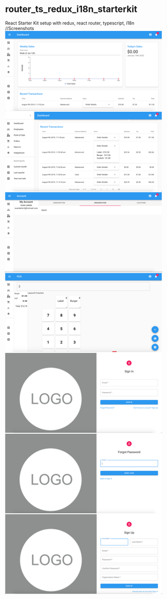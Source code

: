# router_ts_redux_i18n_starterkit

React Starter Kit setup with redux, react router, typescript, i18n
//Screenshots
![alt text](./screen1.png)
![alt text](./screen1.1.png)
![alt text](./screen2.png)
![alt text](./screen2.1.png)
![alt text](./screen3.png)
![alt text](./screen4.png)
![alt text](./screen5.png)
